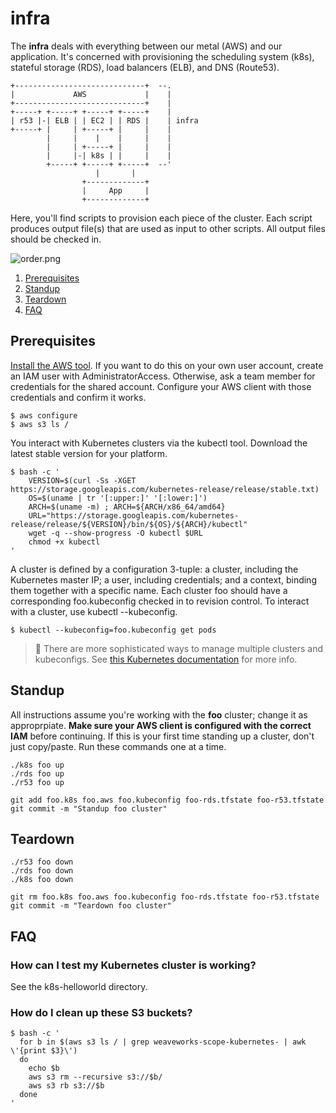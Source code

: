 # infra

The **infra** deals with everything between our metal (AWS) and our application.
It's concerned with provisioning the scheduling system (k8s), stateful storage (RDS), load balancers (ELB), and DNS (Route53).

```
+-----------------------------+  --.
|             AWS             |    |
+-----------------------------+    |
+-----+ +-----+ +-----+ +-----+    |
| r53 |-| ELB | | EC2 | | RDS |    | infra
+-----+ |     | +-----+ |     |    |
        |     |    |    |     |    |
        |     | +-----+ |     |    |
        |     |-| k8s | |     |    |
        +-----+ +-----+ +-----+  --'
                   |       |
                +-------------+
                |     App     |
                +-------------+
```

Here, you'll find scripts to provision each piece of the cluster.
Each script produces output file(s) that are used as input to other scripts.
All output files should be checked in.

![order.png](http://i.imgur.com/l52oxHz.png)

1. [Prerequisites](#prerequisites)
1. [Standup](#standup)
1. [Teardown](#teardown)
1. [FAQ](#faq)

## Prerequisites

[Install the AWS tool](https://docs.aws.amazon.com/cli/latest/userguide/installing.html).
If you want to do this on your own user account, create an IAM user with AdministratorAccess.
Otherwise, ask a team member for credentials for the shared account.
Configure your AWS client with those credentials and confirm it works.

```
$ aws configure
$ aws s3 ls /
```

You interact with Kubernetes clusters via the kubectl tool.
Download the latest stable version for your platform.

```
$ bash -c '
    VERSION=$(curl -Ss -XGET https://storage.googleapis.com/kubernetes-release/release/stable.txt)
    OS=$(uname | tr '[:upper:]' '[:lower:]')
    ARCH=$(uname -m) ; ARCH=${ARCH/x86_64/amd64}
    URL="https://storage.googleapis.com/kubernetes-release/release/${VERSION}/bin/${OS}/${ARCH}/kubectl"
    wget -q --show-progress -O kubectl $URL
    chmod +x kubectl
'
```

A cluster is defined by a configuration 3-tuple: a cluster, including the Kubernetes master IP; a user, including credentials; and a context, binding them together with a specific name.
Each cluster foo should have a corresponding foo.kubeconfig checked in to revision control.
To interact with a cluster, use kubectl --kubeconfig.

```
$ kubectl --kubeconfig=foo.kubeconfig get pods
```

> 💁
> There are more sophisticated ways to manage multiple clusters and kubeconfigs.
> See [this Kubernetes documentation](http://kubernetes.io/v1.0/docs/user-guide/kubeconfig-file.html) for more info.

## Standup

All instructions assume you're working with the **foo** cluster; change it as approprpiate.
**Make sure your AWS client is configured with the correct IAM** before continuing.
If this is your first time standing up a cluster, don't just copy/paste.
Run these commands one at a time.

```
./k8s foo up
./rds foo up
./r53 foo up

git add foo.k8s foo.aws foo.kubeconfig foo-rds.tfstate foo-r53.tfstate
git commit -m "Standup foo cluster"
```

## Teardown

```
./r53 foo down
./rds foo down
./k8s foo down

git rm foo.k8s foo.aws foo.kubeconfig foo-rds.tfstate foo-r53.tfstate
git commit -m "Teardown foo cluster"
```

## FAQ

### How can I test my Kubernetes cluster is working?

See the k8s-helloworld directory.

### How do I clean up these S3 buckets?

```
$ bash -c '
  for b in $(aws s3 ls / | grep weaveworks-scope-kubernetes- | awk \'{print $3}\')
  do
    echo $b
    aws s3 rm --recursive s3://$b/
    aws s3 rb s3://$b
  done
'
```
